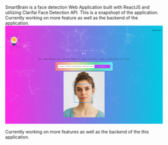 SmartBrain is a face detection Web Application built with ReactJS and utilizing Clarifai Face Detection API. 
This is a snapshopt of the application. Currently working on more feature as well as the backend of the application. 
![Screenshot](Smartbrain.png)

Currently working on more features as well as the backend of the this application. 
